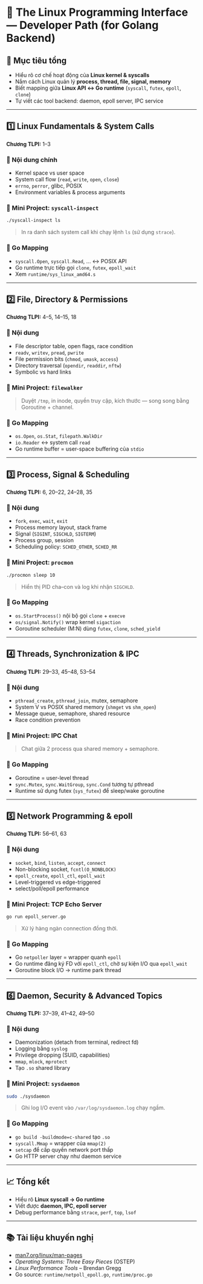 # 📘 The Linux Programming Interface — Developer Path (for Golang Backend)

## 🧭 Mục tiêu tổng
- Hiểu rõ cơ chế hoạt động của **Linux kernel & syscalls**
- Nắm cách Linux quản lý **process, thread, file, signal, memory**
- Biết mapping giữa **Linux API ↔ Go runtime** (`syscall`, `futex`, `epoll`, `clone`)
- Tự viết các tool backend: daemon, epoll server, IPC service

---

## 1️⃣ Linux Fundamentals & System Calls
**Chương TLPI:** 1–3  

### 📖 Nội dung chính
- Kernel space vs user space  
- System call flow (`read`, `write`, `open`, `close`)  
- `errno`, `perror`, glibc, POSIX  
- Environment variables & process arguments  

### 🧩 Mini Project: `syscall-inspect`
```bash
./syscall-inspect ls
```
> In ra danh sách system call khi chạy lệnh `ls` (sử dụng `strace`).

### 🧠 Go Mapping
- `syscall.Open`, `syscall.Read`, ... ↔ POSIX API  
- Go runtime trực tiếp gọi `clone`, `futex`, `epoll_wait`  
- Xem `runtime/sys_linux_amd64.s`

---

## 2️⃣ File, Directory & Permissions
**Chương TLPI:** 4–5, 14–15, 18  

### 📖 Nội dung
- File descriptor table, open flags, race condition  
- `readv`, `writev`, `pread`, `pwrite`  
- File permission bits (`chmod`, `umask`, `access`)  
- Directory traversal (`opendir`, `readdir`, `nftw`)  
- Symbolic vs hard links  

### 🧩 Mini Project: `filewalker`
> Duyệt `/tmp`, in inode, quyền truy cập, kích thước — song song bằng Goroutine + channel.

### 🧠 Go Mapping
- `os.Open`, `os.Stat`, `filepath.WalkDir`  
- `io.Reader` ↔ system call `read`  
- Go runtime buffer = user-space buffering của `stdio`

---

## 3️⃣ Process, Signal & Scheduling
**Chương TLPI:** 6, 20–22, 24–28, 35  

### 📖 Nội dung
- `fork`, `exec`, `wait`, `exit`  
- Process memory layout, stack frame  
- Signal (`SIGINT`, `SIGCHLD`, `SIGTERM`)  
- Process group, session  
- Scheduling policy: `SCHED_OTHER`, `SCHED_RR`  

### 🧩 Mini Project: `procmon`
```bash
./procmon sleep 10
```
> Hiển thị PID cha–con và log khi nhận `SIGCHLD`.

### 🧠 Go Mapping
- `os.StartProcess()` nội bộ gọi `clone` + `execve`  
- `os/signal.Notify()` wrap kernel `sigaction`  
- Goroutine scheduler (M:N) dùng `futex`, `clone`, `sched_yield`

---

## 4️⃣ Threads, Synchronization & IPC
**Chương TLPI:** 29–33, 45–48, 53–54  

### 📖 Nội dung
- `pthread_create`, `pthread_join`, mutex, semaphore  
- System V vs POSIX shared memory (`shmget` vs `shm_open`)  
- Message queue, semaphore, shared resource  
- Race condition prevention  

### 🧩 Mini Project: IPC Chat
> Chat giữa 2 process qua shared memory + semaphore.

### 🧠 Go Mapping
- Goroutine = user-level thread  
- `sync.Mutex`, `sync.WaitGroup`, `sync.Cond` tương tự pthread  
- Runtime sử dụng futex (`sys_futex`) để sleep/wake goroutine

---

## 5️⃣ Network Programming & epoll
**Chương TLPI:** 56–61, 63  

### 📖 Nội dung
- `socket`, `bind`, `listen`, `accept`, `connect`  
- Non-blocking socket, `fcntl(O_NONBLOCK)`  
- `epoll_create`, `epoll_ctl`, `epoll_wait`  
- Level-triggered vs edge-triggered  
- select/poll/epoll performance  

### 🧩 Mini Project: TCP Echo Server
```bash
go run epoll_server.go
```
> Xử lý hàng ngàn connection đồng thời.

### 🧠 Go Mapping
- Go `netpoller` layer = wrapper quanh `epoll`  
- Go runtime đăng ký FD với `epoll_ctl`, chờ sự kiện I/O qua `epoll_wait`  
- Goroutine block I/O → runtime park thread

---

## 6️⃣ Daemon, Security & Advanced Topics
**Chương TLPI:** 37–39, 41–42, 49–50  

### 📖 Nội dung
- Daemonization (detach from terminal, redirect fd)  
- Logging bằng `syslog`  
- Privilege dropping (SUID, capabilities)  
- `mmap`, `mlock`, `mprotect`  
- Tạo `.so` shared library  

### 🧩 Mini Project: `sysdaemon`
```bash
sudo ./sysdaemon
```
> Ghi log I/O event vào `/var/log/sysdaemon.log` chạy ngầm.

### 🧠 Go Mapping
- `go build -buildmode=c-shared` tạo `.so`  
- `syscall.Mmap` = wrapper của `mmap(2)`  
- `setcap` để cấp quyền network port thấp  
- Go HTTP server chạy như daemon service

---

## 📈 Tổng kết
- Hiểu rõ **Linux syscall → Go runtime**
- Viết được **daemon, IPC, epoll server**
- Debug performance bằng `strace`, `perf`, `top`, `lsof`

---

## 📚 Tài liệu khuyến nghị
- [man7.org/linux/man-pages](https://man7.org/linux/man-pages)  
- *Operating Systems: Three Easy Pieces* (OSTEP)  
- *Linux Performance Tools* – Brendan Gregg  
- Go source: `runtime/netpoll_epoll.go`, `runtime/proc.go`
